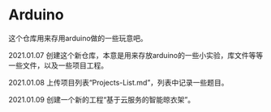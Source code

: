 # Arduino
这个仓库用来存用arduino做的一些玩意吧。

2021.01.07 创建这个新仓库，本意是用来存放arduino的一些小实验，库文件等等一些文件，以及一些项目工程。

2021.01.08 上传项目列表“Projects-List.md”，列表中记录一些题目。

2021.01.09 创建一个新的工程“基于云服务的智能晾衣架”。
